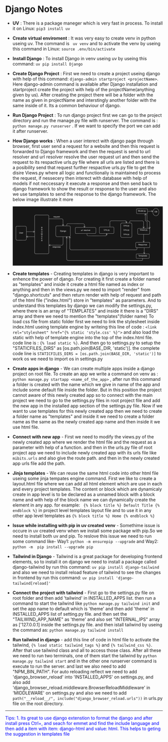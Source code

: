 # Django Notes

- **UV** : There is a package maneger which is very fast in process. To install it on Linux: ```pip3 install uv```
  
- **Create virtual enviroment** : It was very easy to create venv in python useing uv. The command is ``` uv venv```  and to activate the venv by useing this command in Linux: ```source .env/bin/activate```
  
- **Install Django** : To install Django in venv useing uv by useing this command: ```uv pip install Django```
  
- **Create Django Project** : First we need to create a project useing django with help of this command: ```django-admin startproject <projectName>```. Here django-admin command is available after Django installation and startproject create the project with help of the projectName(anything given by us). After creating the project there will be a folder with the name as given in projectName and interstingly another folder with the same inside of it. Its a common behaviour of django.
  
- **Run Django Project** : To run django project first we can go to the project directory and run the manage.py file with runserver. The command is : ```python manage.py runserver``` . If we want to specify the port we can add it after runserver.
  
- **How Django works** : When a user interect with django page through browser, first user send a request for a website and then this request is forwarded to Django framework and then the request is send to url resolver and url resolver resolve the user request url and then send the request to its respactive urls.py file where all urls are listed and there is a posibility send that request further respactive urls.py file to get the disire Views.py where all logic and functionaliy is maintained to process the request, if nessecery then interect with database with help of models if not neccessary it execute a response and then send back to django framework to show the result or response to the user and also we use tamplates to send the response to the django framework. The below image illustrate it more
  
  ![DjangoIntenels](./docs/img/django_working.png)

- **Create templates** - Creating templates in django is very important to enhence the power of django. For creating it first create a folder named as "templates" and inside it create a html file named as index or anything and then in the views.py we need to import "render" from "django.shortcuts" and then return render with help of request and path of the html file ("index.html") store in "templates" as parameters. And to understand this templates by django we can modify the settings.py, where there is an array of "TEMPLATES" and inside it there is a "DIRS" array and there we need to mention the "templates"(folder name)
    To load css file from static folder first we need to link the stylesheet inside index.html useing template engine by writeing this line of code : ```<link rel="stylesheet" href="{% static 'style.css' %}">``` and also load the static with help of template engine into the top of the index.html file. code line is : ```{% load static %}```. And then go to settings.py to setup the "STATICFILES_DIRS" as [os.path.join(BASE_DIR, 'static')]. the complete code line is ```STATICFILES_DIRS = [os.path.join(BASE_DIR, 'static')]``` to work os we need to import os in settings.py 

- **Create apps in django** - We can create multiple apps inside a django project on root file. To create an app we write a command on venv as : ```python manage.py startapp <name_of_the_app>``` , after run this command a folder is created with the name which we give in name of the app and include some default file inside the folder. But in this position the project cannot aware of this newly created app so to connect with the main project we need to go to the settings.py files in root project file and add the new app in the installed app section of the settings.py file. Now if we want to use templates for this newly created app then we need to create a folder name as "templates" and inside it we need to create a folder name as the same as the newly created app name and then inside it we use html file. 
  
- **Connect with new app** - First we need to modify the views.py of the newly created app where we render the html file and the request as a parameter with help of a function. and then in the urls.py file of root project app we need to include newly created app with its urls file like ```mibits.urls``` and also give the route path. and then in the newly created app urls file add the path.

- **Jinja templates** - We can reuse the same html code into other html file useing some jinja tempates engine command. First we like to create a layout.html file where we can add all html element which are use in each and every project templates. The content or block which are dynamicaly create in app level is to be declared as a unnamed block with a block name and with help of the block name we can dynamically create the element in any app. for example:
  ``` {% block title %} Default Title {% endblock %}``` in project level templates layout file and to use it in any other app level templates as ```{% block title %} Home {% endblock %}```

- **Issue while installing with pip in uv created venv** - Somethime issue is occure in uv created venv when we install some package with pip.So we need to install both uv and pip. To reslove this issue we need to run some command like- Way1: ``` python -m ensurepip --upgrade ``` and Way2: ``` python -m  pip install --upgrade pip ```

- **Tailwind in Django** - Tailwind is a great package for developing frontend elements, so to install it on django we need to install a package called django-tailwind by run this command: ```uv pip install django-tailwind``` and also we need to install reload feature of tailwind to see the changes in frontend by run this command: ```uv pip install 'django-tailwind[reload]' ```

- **Connect the project with tailwind** - First go to the settings.py file on root folder and then add 'tailwind' in INSTALLED_APPS list. then run a command to start the tailwind like ```python manage.py tailwind init``` and set the app name to default which is 'theme' and then add 'theme' in INSTALLED_APPS list of setting.py file. and then set the "TAILWIND_APP_NAME" as 'theme' and also set "INTERNAL_IPS" array as ['127.0.0.1] inside the settings.py file. and then istall tailwind by useing the command as: ```python manage.py tailwind install ```

- **Run tailwind in django** - add this line of code in html file to activate the tailwind, ```{% load static tailwind_tags %}``` and ``` {% tailwind_css %} ```. After that use tailwind class and all to access those class. After all these we need to run two terminals, one of them start the tailwind by ```python manage.py tailwind start``` and in the other one runserver command is execute to run the server. and last we also need to add "NPM_BIN_PATH". For auto reloading reflect we need to add 'django_browser_reload' into 'INSTALLED_APPS' on settings.py, and also add 'django_browser_reload.middleware.BrowserReloadMiddleware' in 'MIDDLEWARE' on settings.py and also we need to add ```path("__reload__/", include("django_browser_reload.urls"))``` in urls.py file on the root directory.
  
--- 
<p style= "color: blue">Tips: 1. Its great to use django extenstion to format the django and after install press Ctrl+, and  seach for emmet and find the include language and then add a item with item: django-html and value: html. This helps to geting the suggestion in templates file</p>